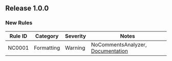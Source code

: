 ## Release 1.0.0

### New Rules

Rule ID | Category | Severity | Notes
--------|----------|----------|-------
NC0001 | Formatting | Warning | NoCommentsAnalyzer, [Documentation](https://github.com/lbsa71/no-ai-comments)